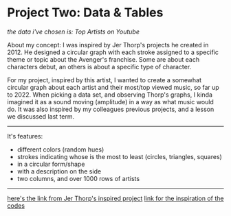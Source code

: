 # Project Two: Data & Tables

*the data i've chosen is: Top Artists on Youtube*

About my concept: I was inspired by Jer Thorp's projects he created in 2012. He designed
a circular graph with each stroke assigned to a specific theme or topic about the Avenger's
franchise. Some are about each characters debut, an others is about a specific type of character. 

For my project, inspired by this artist, I wanted to create a somewhat circular graph about each
artist and their most/top viewed music, so far up to 2022. When picking a data set, and observing
Thorp's graphs, I kinda imagined it as a sound moving (amplitude) in a way as what music would do.
It was also inspired by my colleagues previous projects, and a lesson we discussed last term.

___

It's features:
- different colors (random hues)
- strokes indicating whose is the most to least (circles, triangles, squares)
- in a circular form/shape
- with a description on the side
- two columns, and over 1000 rows of artists

___

[here's the link from Jer Thorp's inspired project](https://www.jerthorp.com/avengersassembled)
[link for the inspiration of the codes](https://www.youtube.com/watch?v=u-RiEAQsXlw&t=937s)
